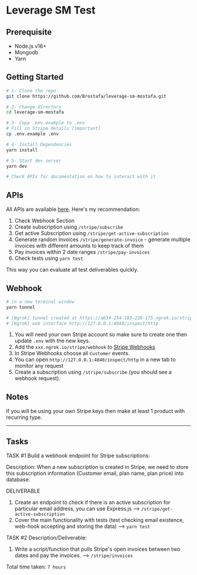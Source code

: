 # Leverage SM Test

## Prerequisite

- Node.js v16+
- Mongodb
- Yarn

## Getting Started

```bash
# 1- Clone the repo
git clone https://github.com/Brostafa/leverage-sm-mostafa.git

# 2- Change directory
cd leverage-sm-mostafa

# 3- Copy .env.example to .env
# Fill in Stripe details [important]
cp .env.example .env

# 4- Install Dependencies
yarn install

# 5- Start dev server
yarn dev

# Check APIs for documentation on how to interact with it
```

## APIs

All APIs are available [here](https://documenter.getpostman.com/view/3626031/2s935uFL5q). Here's my recommendation:

1. Check Webhook Section
2. Create subscription using `/stripe/subscribe`
3. Get active Subscription using `/stripe/get-active-subscription`
4. Generate random invoices `/stripe/generate-invoice` - generate multiple invoices with different amounts to keep track of them
5. Pay invoices within 2 date ranges `/stripe/pay-invoices`
6. Check tests using `yarn test`

This way you can evaluate all test deliverables quickly.
## Webhook

```bash
# in a new terminal window
yarn tunnel

# [Ngrok] tunnel created at https://ab34-154-183-220-175.ngrok.io/stripe/webhook (add this to your Stripe Webhooks)
# [Ngrok] web interface http://127.0.0.1:4040/inspect/http
```

1. You will need your own Stripe account so make sure to create one then update `.env` with the new keys.
2. Add the `xxx.ngrok.io/stripe/webhook` to [Stripe Webhooks](https://dashboard.stripe.com/test/webhooks/create?endpoint_location=hosted)
3. In Stripe Webhooks choose all `Customer` events.
4. You can open `http://127.0.0.1:4040/inspect/http` in a new tab to monitor any request
5. Create a subscription using `/stripe/subscribe` (you should see a webhook request).

## Notes

If you will be using your own Stripe keys then make at least 1 product with recurring type.

---

## Tasks

TASK #1
Build a webhook endpoint for Stripe subscriptions:

Description:
When a new subscription is created in Stripe, we need to store this subscription information (Customer email, plan name, plan price) into database.

DELIVERABLE
1. Create an endpoint to check if there is an active subscription for particular email address, you can use Express.js --> `/stripe/get-active-subscription`
2. Cover the main functionality with tests (test checking email existence, web-hook accepting and storing the data) --> `yarn test`


TASK #2
Description/Deliverable:
1. Write a script/function that pulls Stripe's open invoices between two dates and pay the invoices. --> `/stripe/invoices`


Total time taken: `7 hours`